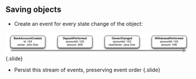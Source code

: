 ## Saving objects

- Create an event for every state change of the object:

![Eventstream](static/img/eventstream.png)
{.slide}

- Persist this stream of events, preserving event order
{.slide}
